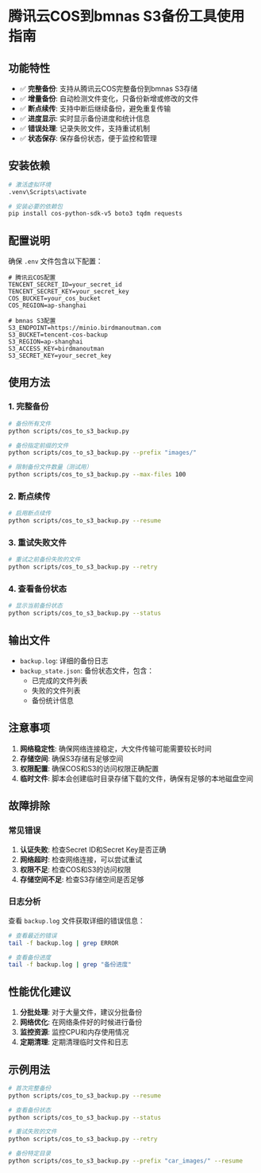 # 腾讯云COS到bmnas S3备份工具使用指南

## 功能特性

- ✅ **完整备份**: 支持从腾讯云COS完整备份到bmnas S3存储
- ✅ **增量备份**: 自动检测文件变化，只备份新增或修改的文件
- ✅ **断点续传**: 支持中断后继续备份，避免重复传输
- ✅ **进度显示**: 实时显示备份进度和统计信息
- ✅ **错误处理**: 记录失败文件，支持重试机制
- ✅ **状态保存**: 保存备份状态，便于监控和管理

## 安装依赖

```bash
# 激活虚拟环境
.venv\Scripts\activate

# 安装必要的依赖包
pip install cos-python-sdk-v5 boto3 tqdm requests
```

## 配置说明

确保 `.env` 文件包含以下配置：

```env
# 腾讯云COS配置
TENCENT_SECRET_ID=your_secret_id
TENCENT_SECRET_KEY=your_secret_key
COS_BUCKET=your_cos_bucket
COS_REGION=ap-shanghai

# bmnas S3配置
S3_ENDPOINT=https://minio.birdmanoutman.com
S3_BUCKET=tencent-cos-backup
S3_REGION=ap-shanghai
S3_ACCESS_KEY=birdmanoutman
S3_SECRET_KEY=your_secret_key
```

## 使用方法

### 1. 完整备份

```bash
# 备份所有文件
python scripts/cos_to_s3_backup.py

# 备份指定前缀的文件
python scripts/cos_to_s3_backup.py --prefix "images/"

# 限制备份文件数量（测试用）
python scripts/cos_to_s3_backup.py --max-files 100
```

### 2. 断点续传

```bash
# 启用断点续传
python scripts/cos_to_s3_backup.py --resume
```

### 3. 重试失败文件

```bash
# 重试之前备份失败的文件
python scripts/cos_to_s3_backup.py --retry
```

### 4. 查看备份状态

```bash
# 显示当前备份状态
python scripts/cos_to_s3_backup.py --status
```

## 输出文件

- `backup.log`: 详细的备份日志
- `backup_state.json`: 备份状态文件，包含：
  - 已完成的文件列表
  - 失败的文件列表
  - 备份统计信息

## 注意事项

1. **网络稳定性**: 确保网络连接稳定，大文件传输可能需要较长时间
2. **存储空间**: 确保S3存储有足够空间
3. **权限配置**: 确保COS和S3的访问权限正确配置
4. **临时文件**: 脚本会创建临时目录存储下载的文件，确保有足够的本地磁盘空间

## 故障排除

### 常见错误

1. **认证失败**: 检查Secret ID和Secret Key是否正确
2. **网络超时**: 检查网络连接，可以尝试重试
3. **权限不足**: 检查COS和S3的访问权限
4. **存储空间不足**: 检查S3存储空间是否足够

### 日志分析

查看 `backup.log` 文件获取详细的错误信息：

```bash
# 查看最近的错误
tail -f backup.log | grep ERROR

# 查看备份进度
tail -f backup.log | grep "备份进度"
```

## 性能优化建议

1. **分批处理**: 对于大量文件，建议分批备份
2. **网络优化**: 在网络条件好的时候进行备份
3. **监控资源**: 监控CPU和内存使用情况
4. **定期清理**: 定期清理临时文件和日志

## 示例用法

```bash
# 首次完整备份
python scripts/cos_to_s3_backup.py --resume

# 查看备份状态
python scripts/cos_to_s3_backup.py --status

# 重试失败的文件
python scripts/cos_to_s3_backup.py --retry

# 备份特定目录
python scripts/cos_to_s3_backup.py --prefix "car_images/" --resume
```

